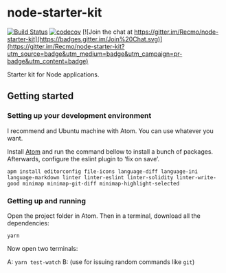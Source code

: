 # node-starter-kit

[![Build Status](https://travis-ci.org/Recmo/node-starter-kit.svg)](https://travis-ci.org/Recmo/node-starter-kit)  [![codecov](https://codecov.io/gh/Recmo/node-starter-kit/branch/master/graph/badge.svg)](https://codecov.io/gh/Recmo/node-starter-kit) [![Join the chat at https://gitter.im/Recmo/node-starter-kit](https://badges.gitter.im/Join%20Chat.svg)](https://gitter.im/Recmo/node-starter-kit?utm_source=badge&utm_medium=badge&utm_campaign=pr-badge&utm_content=badge)

Starter kit for Node applications.


## Getting started

### Setting up your development environment

I recommend and Ubuntu machine with Atom. You can use whatever you want.

Install [Atom][atom] and run the command bellow to install a bunch of packages. Afterwards, configure the eslint plugin to ‘fix on save’.

```
apm install editorconfig file-icons language-diff language-ini language-markdown linter linter-eslint linter-solidity linter-write-good minimap minimap-git-diff minimap-highlight-selected
```

[atom]: https://atom.io/

### Getting up and running

Open the project folder in Atom. Then in a terminal, download all the dependencies:

```
yarn
```

Now open two terminals:

A: `yarn test-watch`
B: (use for issuing random commands like `git`)
